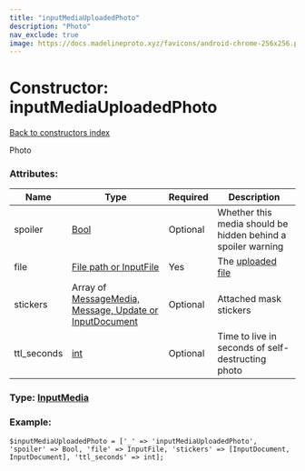 ```yaml
---
title: "inputMediaUploadedPhoto"
description: "Photo"
nav_exclude: true
image: https://docs.madelineproto.xyz/favicons/android-chrome-256x256.png
---
```

# Constructor: inputMediaUploadedPhoto  
[Back to constructors index](/API_docs/constructors/index.html)



Photo

### Attributes:

| Name     |    Type       | Required | Description |
|----------|---------------|----------|-------------|
|spoiler|[Bool](/API_docs/types/Bool.html) | Optional|Whether this media should be hidden behind a spoiler warning|
|file|[File path or InputFile](/API_docs/types/InputFile.html) | Yes|The [uploaded file](https://core.telegram.org/api/files)|
|stickers|Array of [MessageMedia, Message, Update or InputDocument](/API_docs/types/InputDocument.html) | Optional|Attached mask stickers|
|ttl\_seconds|[int](/API_docs/types/int.html) | Optional|Time to live in seconds of self-destructing photo|



### Type: [InputMedia](/API_docs/types/InputMedia.html)


### Example:

```
$inputMediaUploadedPhoto = ['_' => 'inputMediaUploadedPhoto', 'spoiler' => Bool, 'file' => InputFile, 'stickers' => [InputDocument, InputDocument], 'ttl_seconds' => int];
```  
